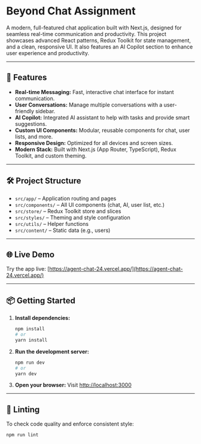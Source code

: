 # Beyond Chat Assignment

A modern, full-featured chat application built with Next.js, designed for seamless real-time communication and productivity. This project showcases advanced React patterns, Redux Toolkit for state management, and a clean, responsive UI. It also features an AI Copilot section to enhance user experience and productivity.

---

## 🚀 Features

- **Real-time Messaging:** Fast, interactive chat interface for instant communication.
- **User Conversations:** Manage multiple conversations with a user-friendly sidebar.
- **AI Copilot:** Integrated AI assistant to help with tasks and provide smart suggestions.
- **Custom UI Components:** Modular, reusable components for chat, user lists, and more.
- **Responsive Design:** Optimized for all devices and screen sizes.
- **Modern Stack:** Built with Next.js (App Router, TypeScript), Redux Toolkit, and custom theming.

---

## 🛠️ Project Structure

- `src/app/` – Application routing and pages
- `src/components/` – All UI components (chat, AI, user list, etc.)
- `src/store/` – Redux Toolkit store and slices
- `src/styles/` – Theming and style configuration
- `src/utils/` – Helper functions
- `src/content/` – Static data (e.g., users)

---

## 🌐 Live Demo

Try the app live: [https://agent-chat-24.vercel.app/](https://agent-chat-24.vercel.app/)

---

## 📦 Getting Started

1. **Install dependencies:**
   ```bash
   npm install
   # or
   yarn install
   ```
2. **Run the development server:**
   ```bash
   npm run dev
   # or
   yarn dev
   ```
3. **Open your browser:**
   Visit [http://localhost:3000](http://localhost:3000)

---

## 🧹 Linting

To check code quality and enforce consistent style:
```bash
npm run lint
```
